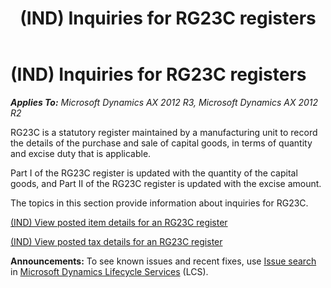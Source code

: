 ﻿---
title: (IND) Inquiries for RG23C registers
TOCTitle: (IND) Inquiries for RG23C registers
ms:assetid: 644a9043-8cef-4df8-80f6-5d30e68b989b
ms:mtpsurl: https://technet.microsoft.com/en-us/library/JJ677867(v=AX.60)
ms:contentKeyID: 49385831
ms.date: 04/18/2014
mtps_version: v=AX.60
---

# (IND) Inquiries for RG23C registers 


_**Applies To:** Microsoft Dynamics AX 2012 R3, Microsoft Dynamics AX 2012 R2_

RG23C is a statutory register maintained by a manufacturing unit to record the details of the purchase and sale of capital goods, in terms of quantity and excise duty that is applicable.

Part I of the RG23C register is updated with the quantity of the capital goods, and Part II of the RG23C register is updated with the excise amount.

The topics in this section provide information about inquiries for RG23C.

[(IND) View posted item details for an RG23C register](ind-view-posted-item-details-for-an-rg23c-register.md)

[(IND) View posted tax details for an RG23C register](ind-view-posted-tax-details-for-an-rg23c-register.md)

  
**Announcements:** To see known issues and recent fixes, use [Issue search](http://go.microsoft.com/fwlink/?linkid=389258) in [Microsoft Dynamics Lifecycle Services](http://go.microsoft.com/fwlink/?linkid=306505) (LCS).


